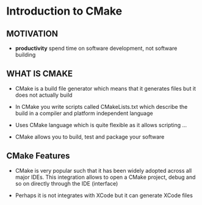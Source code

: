 # Introduction to CMake

## MOTIVATION 

- **productivity** spend time on software development, not software building 

## WHAT IS CMAKE

- CMake is a build file generator which means that it generates files but it does not actually build

- In CMake you write scripts called CMakeLists.txt which describe the build in a compiler and platform independent language

- Uses CMake language which is quite flexible as it allows scripting ...

- CMake allows you to build, test and package your software

## CMake Features 

- CMake is very popular such that it has been widely adopted across all major IDEs. This integration allows to open a CMake project, debug and so on directly through the IDE (interface)

- Perhaps it is not integrates with XCode but it can generate XCode files